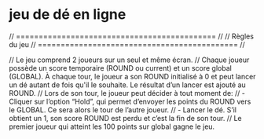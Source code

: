 # jeu de dé en ligne 

// ============================================ //
//                 Règles du jeu
// ============================================ //

// Le jeu comprend 2 joueurs sur un seul et même écran.
// Chaque joueur possède un score temporaire (ROUND ou current) et un score global (GLOBAL). À chaque tour, le joueur a son ROUND initialisé à 0 et peut lancer un dé autant de fois qu'il le souhaite. Le résultat d’un lancer est ajouté au ROUND.
// Lors de son tour, le joueur peut décider à tout moment de: 
// - Cliquer sur l’option “Hold”, qui permet d’envoyer les points du ROUND vers le GLOBAL. Ce sera alors le tour de l’autre joueur.
// - Lancer le dé. S’il obtient un 1, son score ROUND est perdu et c’est la fin de son tour.
// Le premier joueur qui atteint les 100 points sur global gagne le jeu.

